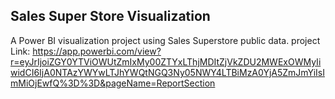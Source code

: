 ## Sales Super Store Visualization
A Power BI visualization project using Sales Superstore public data. 
project Link: https://app.powerbi.com/view?r=eyJrIjoiZGY0YTViOWUtZmIxMy00ZTYxLThjMDItZjVkZDU2MWExOWMyIiwidCI6IjA0NTAzYWYwLTJhYWQtNGQ3Ny05NWY4LTBiMzA0YjA5ZmJmYiIsImMiOjEwfQ%3D%3D&pageName=ReportSection